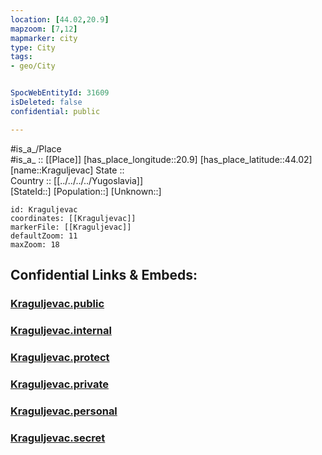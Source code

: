 ```yaml
---
location: [44.02,20.9] 
mapzoom: [7,12] 
mapmarker: city 
type: City
tags:
- geo/City


SpocWebEntityId: 31609
isDeleted: false
confidential: public

---
```

#is_a_/Place  
#is_a_ :: [[Place]] 
[has_place_longitude::20.9] 
[has_place_latitude::44.02] 
[name::Kraguljevac] 
State ::  
Country :: [[../../../../Yugoslavia]]  
[StateId::] 
[Population::] 
[Unknown::] 


```leaflet
id: Kraguljevac
coordinates: [[Kraguljevac]] 
markerFile: [[Kraguljevac]] 
defaultZoom: 11 
maxZoom: 18
```


## Confidential Links & Embeds: 

### [Kraguljevac.public](/_public/\Earth\Continent\Europe\Europe~South\Serbia\districts~Serbia\Šumadijski\CityKraguljevac.public.md) 

### [Kraguljevac.internal](/_internal/\Earth\Continent\Europe\Europe~South\Serbia\districts~Serbia\Šumadijski\CityKraguljevac.internal.md) 

### [Kraguljevac.protect](/_protect/\Earth\Continent\Europe\Europe~South\Serbia\districts~Serbia\Šumadijski\CityKraguljevac.protect.md) 

### [Kraguljevac.private](/_private/\Earth\Continent\Europe\Europe~South\Serbia\districts~Serbia\Šumadijski\CityKraguljevac.private.md) 

### [Kraguljevac.personal](/_personal/\Earth\Continent\Europe\Europe~South\Serbia\districts~Serbia\Šumadijski\CityKraguljevac.personal.md) 

### [Kraguljevac.secret](/_secret/\Earth\Continent\Europe\Europe~South\Serbia\districts~Serbia\Šumadijski\CityKraguljevac.secret.md)

